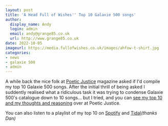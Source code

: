 ```yaml
---
layout: post
title: 'A Head Full of Wishes'' Top 10 Galaxie 500 songs'
author:
  display_name: Andy
  login: admin
  email: andy@grange85.co.uk
  url: http://www.grange85.co.uk
date: 2022-10-05
imageurl: https://media.fullofwishes.co.uk/images/ahfow-t-shirt.jpg
categories:
- news
- galaxie 500
- admin
---
```

A while back the nice folk at [Poetic Justice](https://poeticjusticemagazine.com) magazine asked if I'd compile my top 10 Galaxie 500 songs. After the initial thrill of being asked I suddently realised what a ridiculous task it was trying to condense Galaxie 500's catalogue down to 10 songs... but I tried, and you can [see my top 10 and my thoughts and reasoning](https://poeticjusticemagazine.com/2022/10/04/a-head-full-of-wishes-top-10-galaxie-500-songs/) over at Poetic Justice.

You can also listen to a playlist of my top 10 on [Spotify](https://open.spotify.com/playlist/013580TSHgy5mUpgQyBLvv) and [Tidal](https://tidal.com/playlist/6d961ee1-c13b-4851-8c6c-e35425108e0d)_(thanks Dan)_
